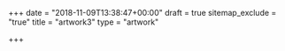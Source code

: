+++
date = "2018-11-09T13:38:47+00:00"
draft = true
sitemap_exclude = "true"
title = "artwork3"
type = "artwork"

+++
